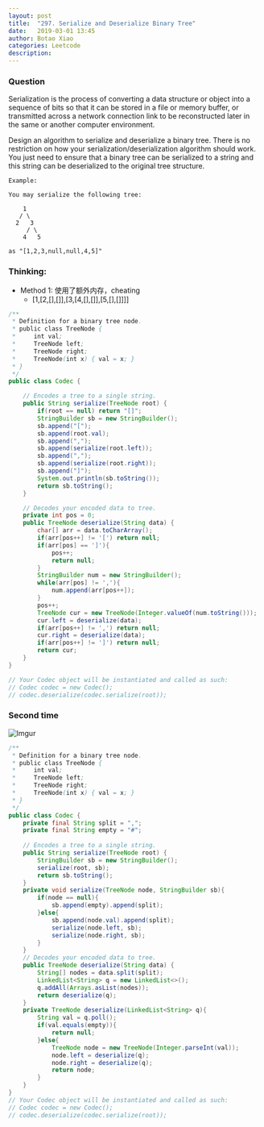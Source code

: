 ```yaml
---
layout: post
title:  "297. Serialize and Deserialize Binary Tree"
date:   2019-03-01 13:45
author: Botao Xiao
categories: Leetcode
description:
---
```

### Question
Serialization is the process of converting a data structure or object into a sequence of bits so that it can be stored in a file or memory buffer, or transmitted across a network connection link to be reconstructed later in the same or another computer environment.

Design an algorithm to serialize and deserialize a binary tree. There is no restriction on how your serialization/deserialization algorithm should work. You just need to ensure that a binary tree can be serialized to a string and this string can be deserialized to the original tree structure.

```
Example:

You may serialize the following tree:

    1
   / \
  2   3
     / \
    4   5

as "[1,2,3,null,null,4,5]"
```

### Thinking:
* Method 1: 使用了额外内存，cheating
	* [1,[2,[],[]],[3,[4,[],[]],[5,[],[]]]]

```Java
/**
 * Definition for a binary tree node.
 * public class TreeNode {
 *     int val;
 *     TreeNode left;
 *     TreeNode right;
 *     TreeNode(int x) { val = x; }
 * }
 */
public class Codec {

    // Encodes a tree to a single string.
    public String serialize(TreeNode root) {
        if(root == null) return "[]";
        StringBuilder sb = new StringBuilder();
        sb.append("[");
        sb.append(root.val);
        sb.append(",");
        sb.append(serialize(root.left));
        sb.append(",");
        sb.append(serialize(root.right));
        sb.append("]");
        System.out.println(sb.toString());
        return sb.toString();
    }

    // Decodes your encoded data to tree.
    private int pos = 0;
    public TreeNode deserialize(String data) {
        char[] arr = data.toCharArray();
        if(arr[pos++] != '[') return null;
        if(arr[pos] == ']'){
            pos++;
            return null;
        }
        StringBuilder num = new StringBuilder();
        while(arr[pos] != ','){
            num.append(arr[pos++]);
        }
        pos++;
        TreeNode cur = new TreeNode(Integer.valueOf(num.toString()));
        cur.left = deserialize(data);
        if(arr[pos++] != ',') return null;
        cur.right = deserialize(data);
        if(arr[pos++] != ']') return null;
        return cur;
    }
}

// Your Codec object will be instantiated and called as such:
// Codec codec = new Codec();
// codec.deserialize(codec.serialize(root));
```

### Second time
![Imgur](https://i.imgur.com/IcQCB2w.png)
```Java
/**
 * Definition for a binary tree node.
 * public class TreeNode {
 *     int val;
 *     TreeNode left;
 *     TreeNode right;
 *     TreeNode(int x) { val = x; }
 * }
 */
public class Codec {
    private final String split = ",";
    private final String empty = "#";
    
    // Encodes a tree to a single string.
    public String serialize(TreeNode root) {
        StringBuilder sb = new StringBuilder();
        serialize(root, sb);
        return sb.toString();
    }
    private void serialize(TreeNode node, StringBuilder sb){
        if(node == null){
            sb.append(empty).append(split);
        }else{
            sb.append(node.val).append(split);
            serialize(node.left, sb);
            serialize(node.right, sb);
        }
    }
    // Decodes your encoded data to tree.
    public TreeNode deserialize(String data) {
        String[] nodes = data.split(split);
        LinkedList<String> q = new LinkedList<>();
        q.addAll(Arrays.asList(nodes));
        return deserialize(q);
    }
    private TreeNode deserialize(LinkedList<String> q){
        String val = q.poll();
        if(val.equals(empty)){
            return null;
        }else{
            TreeNode node = new TreeNode(Integer.parseInt(val));
            node.left = deserialize(q);
            node.right = deserialize(q);
            return node;
        }
    }
}
// Your Codec object will be instantiated and called as such:
// Codec codec = new Codec();
// codec.deserialize(codec.serialize(root));
```